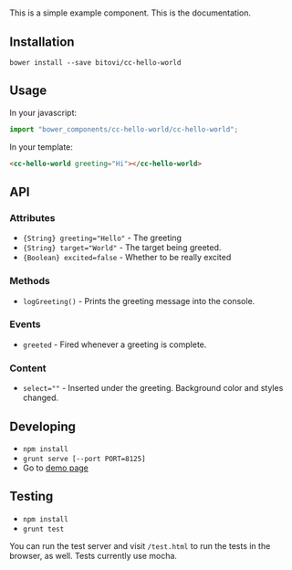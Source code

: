 # <cc-hello-world>

This is a simple example component. This is the documentation.

## Installation

`bower install --save bitovi/cc-hello-world`

## Usage

In your javascript:

```js
import "bower_components/cc-hello-world/cc-hello-world";
```

In your template:

```html
<cc-hello-world greeting="Hi"></cc-hello-world>
```

## API

### Attributes

* `{String} greeting="Hello"` - The greeting
* `{String} target="World"` - The target being greeted.
* `{Boolean} excited=false` - Whether to be really excited

### Methods

* `logGreeting()` - Prints the greeting message into the console.

### Events

* `greeted` - Fired whenever a greeting is complete.

### Content

* `select=""` - Inserted under the greeting. Background color and styles
  changed.

## Developing

* `npm install`
* `grunt serve [--port PORT=8125]`
* Go to [demo page](http://localhost:8125)

## Testing

* `npm install`
* `grunt test`

You can run the test server and visit `/test.html` to run the tests in the
browser, as well. Tests currently use mocha.
